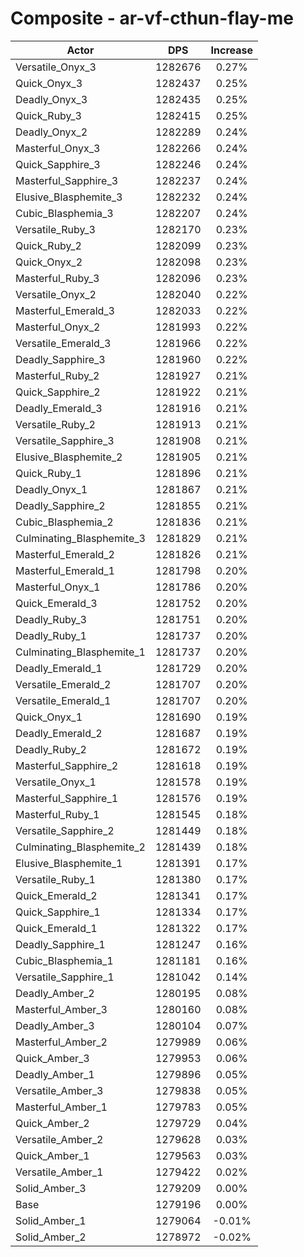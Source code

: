 # Composite - ar-vf-cthun-flay-me
| Actor | DPS | Increase |
|---|:---:|:---:|
|Versatile_Onyx_3|1282676|0.27%|
|Quick_Onyx_3|1282437|0.25%|
|Deadly_Onyx_3|1282435|0.25%|
|Quick_Ruby_3|1282415|0.25%|
|Deadly_Onyx_2|1282289|0.24%|
|Masterful_Onyx_3|1282266|0.24%|
|Quick_Sapphire_3|1282246|0.24%|
|Masterful_Sapphire_3|1282237|0.24%|
|Elusive_Blasphemite_3|1282232|0.24%|
|Cubic_Blasphemia_3|1282207|0.24%|
|Versatile_Ruby_3|1282170|0.23%|
|Quick_Ruby_2|1282099|0.23%|
|Quick_Onyx_2|1282098|0.23%|
|Masterful_Ruby_3|1282096|0.23%|
|Versatile_Onyx_2|1282040|0.22%|
|Masterful_Emerald_3|1282033|0.22%|
|Masterful_Onyx_2|1281993|0.22%|
|Versatile_Emerald_3|1281966|0.22%|
|Deadly_Sapphire_3|1281960|0.22%|
|Masterful_Ruby_2|1281927|0.21%|
|Quick_Sapphire_2|1281922|0.21%|
|Deadly_Emerald_3|1281916|0.21%|
|Versatile_Ruby_2|1281913|0.21%|
|Versatile_Sapphire_3|1281908|0.21%|
|Elusive_Blasphemite_2|1281905|0.21%|
|Quick_Ruby_1|1281896|0.21%|
|Deadly_Onyx_1|1281867|0.21%|
|Deadly_Sapphire_2|1281855|0.21%|
|Cubic_Blasphemia_2|1281836|0.21%|
|Culminating_Blasphemite_3|1281829|0.21%|
|Masterful_Emerald_2|1281826|0.21%|
|Masterful_Emerald_1|1281798|0.20%|
|Masterful_Onyx_1|1281786|0.20%|
|Quick_Emerald_3|1281752|0.20%|
|Deadly_Ruby_3|1281751|0.20%|
|Deadly_Ruby_1|1281737|0.20%|
|Culminating_Blasphemite_1|1281737|0.20%|
|Deadly_Emerald_1|1281729|0.20%|
|Versatile_Emerald_2|1281707|0.20%|
|Versatile_Emerald_1|1281707|0.20%|
|Quick_Onyx_1|1281690|0.19%|
|Deadly_Emerald_2|1281687|0.19%|
|Deadly_Ruby_2|1281672|0.19%|
|Masterful_Sapphire_2|1281618|0.19%|
|Versatile_Onyx_1|1281578|0.19%|
|Masterful_Sapphire_1|1281576|0.19%|
|Masterful_Ruby_1|1281545|0.18%|
|Versatile_Sapphire_2|1281449|0.18%|
|Culminating_Blasphemite_2|1281439|0.18%|
|Elusive_Blasphemite_1|1281391|0.17%|
|Versatile_Ruby_1|1281380|0.17%|
|Quick_Emerald_2|1281341|0.17%|
|Quick_Sapphire_1|1281334|0.17%|
|Quick_Emerald_1|1281322|0.17%|
|Deadly_Sapphire_1|1281247|0.16%|
|Cubic_Blasphemia_1|1281181|0.16%|
|Versatile_Sapphire_1|1281042|0.14%|
|Deadly_Amber_2|1280195|0.08%|
|Masterful_Amber_3|1280160|0.08%|
|Deadly_Amber_3|1280104|0.07%|
|Masterful_Amber_2|1279989|0.06%|
|Quick_Amber_3|1279953|0.06%|
|Deadly_Amber_1|1279896|0.05%|
|Versatile_Amber_3|1279838|0.05%|
|Masterful_Amber_1|1279783|0.05%|
|Quick_Amber_2|1279729|0.04%|
|Versatile_Amber_2|1279628|0.03%|
|Quick_Amber_1|1279563|0.03%|
|Versatile_Amber_1|1279422|0.02%|
|Solid_Amber_3|1279209|0.00%|
|Base|1279196|0.00%|
|Solid_Amber_1|1279064|-0.01%|
|Solid_Amber_2|1278972|-0.02%|
